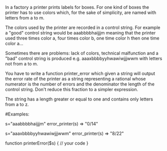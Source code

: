 In a factory a printer prints labels for boxes. For one kind of boxes the
printer has to use colors which, for the sake of simplicity, are named with
letters from a to m.

The colors used by the printer are recorded in a control string. For example a
"good" control string would be aaabbbbhaijjjm meaning that the printer used
three times color a, four times color b, one time color h then one time
color a...

Sometimes there are problems: lack of colors, technical malfunction and a "bad"
control string is produced e.g. aaaxbbbbyyhwawiwjjjwwm with letters not from a
to m.

You have to write a function printer_error which given a string will output
the error rate of the printer as a string representing a rational whose
numerator is the number of errors and the denominator the length of the control
string. Don't reduce this fraction to a simpler expression.

The string has a length greater or equal to one and contains only letters from
a to z.

#Examples:

s="aaabbbbhaijjjm"
error_printer(s) => "0/14"

s="aaaxbbbbyyhwawiwjjjwwm"
error_printer(s) => "8/22"

function printerError($s) {
    // your code
}
